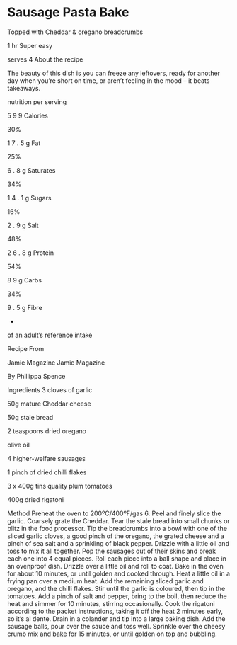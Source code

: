 # Sausage Pasta Bake

Topped with Cheddar & oregano breadcrumbs


1 hr
Super easy

serves 4
About the recipe

The beauty of this dish is you can freeze any leftovers, ready for another day when you’re short on time, or aren’t feeling in the mood – it beats takeaways.

nutrition per serving

5
9
9
Calories

30%

1
7
.
5
g
Fat

25%

6
.
8
g
Saturates

34%

1
4
.
1
g
Sugars

16%

2
.
9
g
Salt

48%

2
6
.
8
g
Protein

54%

8
9
g
Carbs

34%

9
.
5
g
Fibre

-

of an adult’s reference intake

Recipe From

Jamie Magazine
Jamie Magazine

By Phillippa Spence


Ingredients
3 cloves of garlic

50g mature Cheddar cheese

50g stale bread

2 teaspoons dried oregano

olive oil

4 higher-welfare sausages

1 pinch of dried chilli flakes

3 x 400g tins quality plum tomatoes

400g dried rigatoni

Method
Preheat the oven to 200ºC/400ºF/gas 6.
Peel and finely slice the garlic. Coarsely grate the Cheddar. Tear the stale bread into small chunks or blitz in the food processor.
Tip the breadcrumbs into a bowl with one of the sliced garlic cloves, a good pinch of the oregano, the grated cheese and a pinch of sea salt and a sprinkling of black pepper. Drizzle with a little oil and toss to mix it all together.
Pop the sausages out of their skins and break each one into 4 equal pieces. Roll each piece into a ball shape and place in an ovenproof dish. Drizzle over a little oil and roll to coat. Bake in the oven for about 10 minutes, or until golden and cooked through.
Heat a little oil in a frying pan over a medium heat. Add the remaining sliced garlic and oregano, and the chilli flakes. Stir until the garlic is coloured, then tip in the tomatoes.
Add a pinch of salt and pepper, bring to the boil, then reduce the heat and simmer for 10 minutes, stirring occasionally.
Cook the rigatoni according to the packet instructions, taking it off the heat 2 minutes early, so it’s al dente. Drain in a colander and tip into a large baking dish.
Add the sausage balls, pour over the sauce and toss well. Sprinkle over the cheesy crumb mix and bake for 15 minutes, or until golden on top and bubbling.
